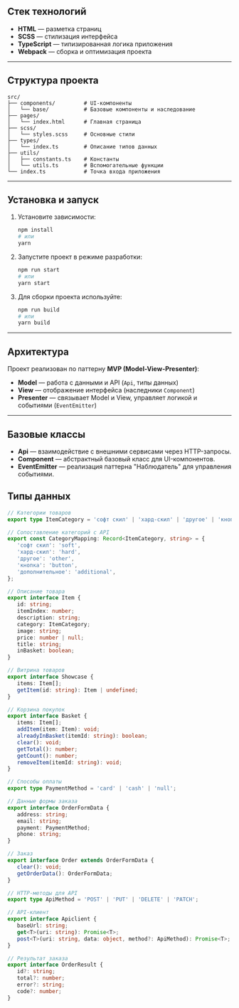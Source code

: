 ## Стек технологий

- **HTML** — разметка страниц
- **SCSS** — стилизация интерфейса
- **TypeScript** — типизированная логика приложения
- **Webpack** — сборка и оптимизация проекта

---

## Структура проекта

```
src/
├── components/         # UI-компоненты
│   └── base/           # Базовые компоненты и наследование
├── pages/
│   └── index.html      # Главная страница
├── scss/
│   └── styles.scss     # Основные стили
├── types/
│   └── index.ts        # Описание типов данных
├── utils/
│   ├── constants.ts    # Константы
│   └── utils.ts        # Вспомогательные функции
└── index.ts            # Точка входа приложения
```

---

## Установка и запуск

1. Установите зависимости:

   ```bash
   npm install
   # или
   yarn
   ```

2. Запустите проект в режиме разработки:

   ```bash
   npm run start
   # или
   yarn start
   ```

3. Для сборки проекта используйте:

   ```bash
   npm run build
   # или
   yarn build
   ```

---

## Архитектура

Проект реализован по паттерну **MVP (Model-View-Presenter)**:

- **Model** — работа с данными и API (`Api`, типы данных)
- **View** — отображение интерфейса (наследники `Component`)
- **Presenter** — связывает Model и View, управляет логикой и событиями (`EventEmitter`)

---
## Базовые классы

- **Api** — взаимодействие с внешними сервисами через HTTP-запросы.
- **Component<T>** — абстрактный базовый класс для UI-компонентов.
- **EventEmitter** — реализация паттерна "Наблюдатель" для управления событиями.



## Типы данных

```ts
// Категории товаров
export type ItemCategory = 'софт скил' | 'хард-скил' | 'другое' | 'кнопка' | 'дополнительное';

// Сопоставление категорий с API
export const CategoryMapping: Record<ItemCategory, string> = {
   'софт скил': 'soft',
   'хард-скил': 'hard',
   'другое': 'other',
   'кнопка': 'button',
   'дополнительное': 'additional',
};

// Описание товара
export interface Item {
   id: string;
   itemIndex: number;
   description: string;
   category: ItemCategory;
   image: string;
   price: number | null;
   title: string;
   inBasket: boolean;
}

// Витрина товаров
export interface Showcase {
   items: Item[];
   getItem(id: string): Item | undefined;
}

// Корзина покупок
export interface Basket {
   items: Item[];
   addItem(item: Item): void;
   alreadyInBasket(itemId: string): boolean;
   clear(): void;
   getTotal(): number;
   getCount(): number;
   removeItem(itemId: string): void;
}

// Способы оплаты
export type PaymentMethod = 'card' | 'cash' | 'null';

// Данные формы заказа
export interface OrderFormData {
   address: string;
   email: string;
   payment: PaymentMethod;
   phone: string;
}

// Заказ
export interface Order extends OrderFormData {
   clear(): void;
   getOrderData(): OrderFormData;
}

// HTTP-методы для API
export type ApiMethod = 'POST' | 'PUT' | 'DELETE' | 'PATCH';

// API-клиент
export interface Apiclient {
   baseUrl: string;
   get<T>(uri: string): Promise<T>;
   post<T>(uri: string, data: object, method?: ApiMethod): Promise<T>;
}

// Результат заказа
export interface OrderResult {
   id?: string;
   total?: number;
   error?: string;
   code?: number;
}
```